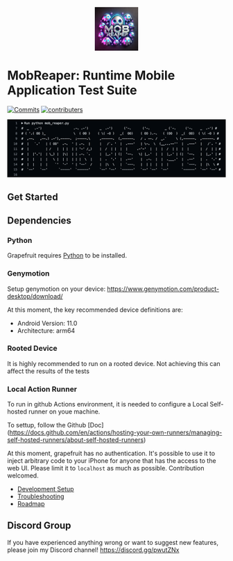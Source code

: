 <img src="assets/logo.webp" width="100" alt="logo" style="margin:40px auto; display: block">

# MobReaper: Runtime Mobile Application Test Suite

[![Commits](https://img.shields.io/github/commit-activity/w/chichou/grapefruit?label=Commits)](https://github.com/cassio-santos-ptk/mobile-automated-workflow/commits/main/)
[![contributers](https://img.shields.io/github/contributors/chichou/grapefruit)](https://github.com/cassio-santos-ptk/mobile-automated-workflow/graphs/contributors)

![Screenshot](assets/screenshot.png)

## Get Started

## Dependencies

### Python
Grapefruit requires [Python](https://www.python.org/) to be installed.

### Genymotion
Setup genymotion on your device: https://www.genymotion.com/product-desktop/download/

At this moment, the key recommended device definitions are:

- Android Version: 11.0
- Architecture: arm64

### Rooted Device

It is highly recommended to run on a rooted device. Not achieving this can affect the results of the tests

### Local Action Runner

To run in github Actions environment, it is needed to configure a Local Self-hosted runner on youe machine.

To settup, follow the Github [Doc] (https://docs.github.com/en/actions/hosting-your-own-runners/managing-self-hosted-runners/about-self-hosted-runners)

At this moment, grapefruit has no authentication. It's possible to use it to inject arbitrary code to your iPhone for anyone that has the access to the web UI. Please limit it to `localhost` as much as possible. Contribution welcomed.

* [Development Setup](https://github.com/ChiChou/grapefruit/wiki/Development-Setup)
* [Troubleshooting](https://github.com/ChiChou/grapefruit/wiki/Trouble-Shooting)
* [Roadmap](https://github.com/ChiChou/Grapefruit/projects/1)

## Discord Group

If you have experienced anything wrong or want to suggest new features, please join my Discord channel! https://discord.gg/pwutZNx